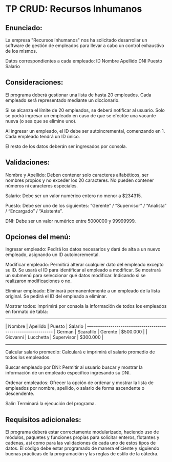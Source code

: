 # TP CRUD: Recursos Inhumanos

## Enunciado:

La empresa "Recursos Inhumanos" nos ha solicitado desarrollar un software de gestión de empleados para llevar a cabo un control exhaustivo de los mismos.

Datos correspondientes a cada empleado:
ID
Nombre
Apellido
DNI
Puesto
Salario

## Consideraciones:

El programa deberá gestionar una lista de hasta 20 empleados. Cada empleado será representado mediante un diccionario.

Si se alcanza el límite de 20 empleados, se deberá notificar al usuario. Solo se podrá ingresar un empleado en caso de que se efectúe una vacante nueva (o sea que se elimine uno).

Al ingresar un empleado, el ID debe ser autoincremental, comenzando en 1. Cada empleado tendrá un ID único.

El resto de los datos deberán ser ingresados por consola.

## Validaciones:

Nombre y Apellido: Deben contener solo caracteres alfabéticos, ser nombres propios y no exceder los 20 caracteres. No pueden contener números ni caracteres especiales.

Salario: Debe ser un valor numérico entero no menor a $234315.

Puesto: Debe ser uno de los siguientes: “Gerente” / “Supervisor” / “Analista” / “Encargado” / “Asistente”.

DNI: Debe ser un valor numérico entre 5000000 y 99999999.

## Opciones del menú:

Ingresar empleado: Pedirá los datos necesarios y dará de alta a un nuevo empleado, asignando un ID autoincremental.

Modificar empleado: Permitirá alterar cualquier dato del empleado excepto su ID. Se usará el ID para identificar al empleado a modificar. Se mostrará un submenú para seleccionar qué datos modificar. Indicando si se realizaron modificaciones o no.

Eliminar empleado: Eliminará permanentemente a un empleado de la lista original. Se pedirá el ID del empleado a eliminar. 

Mostrar todos: Imprimirá por consola la información de todos los empleados en formato de tabla:

****************************************************
|    Nombre    |   Apellido   |      Puesto      |    Salario     |
—-----------------------------------------------------------
|    German    |   Scarafilo  |     Gerente      |   $500.000 |
|   Giovanni    | Lucchetta  |  Supervisor    |  $300.000 |
****************************************************

Calcular salario promedio: Calculará e imprimirá el salario promedio de todos los empleados.

Buscar empleado por DNI: Permitir al usuario buscar y mostrar la información de un empleado específico ingresando su DNI.

Ordenar empleados: Ofrecer la opción de ordenar y mostrar la lista de empleados por nombre, apellido, o salario de forma ascendente o descendente.

Salir: Terminará la ejecución del programa.

## Requisitos adicionales:

El programa deberá estar correctamente modularizado, haciendo uso de módulos, paquetes y funciones propias para solicitar enteros, flotantes y cadenas, así como para las validaciones de cada uno de estos tipos de datos.
El código debe estar programado de manera eficiente y siguiendo buenas prácticas de la programación y las reglas de estilo de la cátedra.
